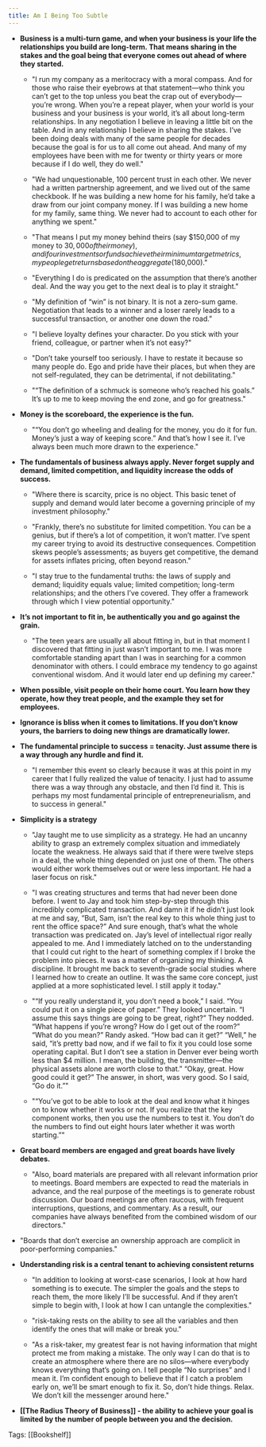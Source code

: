 ```yaml
---
title: Am I Being Too Subtle
---
```


- **Business is a multi-turn game, and when your business is your life the relationships you build are long-term. That means sharing in the stakes and the goal being that everyone comes out ahead of where they started.**

    - "I run my company as a meritocracy with a moral compass. And for those who raise their eyebrows at that statement—who think you can’t get to the top unless you beat the crap out of everybody—you’re wrong. When you’re a repeat player, when your world is your business and your business is your world, it’s all about long-term relationships. In any negotiation I believe in leaving a little bit on the table. And in any relationship I believe in sharing the stakes. I’ve been doing deals with many of the same people for decades because the goal is for us to all come out ahead. And many of my employees have been with me for twenty or thirty years or more because if I do well, they do well."

    - "We had unquestionable, 100 percent trust in each other. We never had a written partnership agreement, and we lived out of the same checkbook. If he was building a new home for his family, he’d take a draw from our joint company money. If I was building a new home for my family, same thing. We never had to account to each other for anything we spent."

    - "That means I put my money behind theirs (say $150,000 of my money to $30,000 of their money), and if our investments or funds achieve their minimum target metrics, my people get returns based on the aggregate ($180,000)."

    - "Everything I do is predicated on the assumption that there’s another deal. And the way you get to the next deal is to play it straight."
    - "My definition of “win” is not binary. It is not a zero-sum game. Negotiation that leads to a winner and a loser rarely leads to a successful transaction, or another one down the road."

    - "I believe loyalty defines your character. Do you stick with your friend, colleague, or partner when it’s not easy?"
    - "Don’t take yourself too seriously. I have to restate it because so many people do. Ego and pride have their places, but when they are not self-regulated, they can be detrimental, if not debilitating."

    - "“The definition of a schmuck is someone who’s reached his goals.” It’s up to me to keep moving the end zone, and go for greatness."

- **Money is the scoreboard, the experience is the fun.**

    - "“You don’t go wheeling and dealing for the money, you do it for fun. Money’s just a way of keeping score.” And that’s how I see it. I’ve always been much more drawn to the experience."

- **The fundamentals of business always apply. Never forget supply and demand, limited competition, and liquidity increase the odds of success.**

    - "Where there is scarcity, price is no object. This basic tenet of supply and demand would later become a governing principle of my investment philosophy."
    - "Frankly, there’s no substitute for limited competition. You can be a genius, but if there’s a lot of competition, it won’t matter. I’ve spent my career trying to avoid its destructive consequences. Competition skews people’s assessments; as buyers get competitive, the demand for assets inflates pricing, often beyond reason."

    - "I stay true to the fundamental truths: the laws of supply and demand; liquidity equals value; limited competition; long-term relationships; and the others I’ve covered. They offer a framework through which I view potential opportunity."

- **It’s not important to fit in, be authentically you and go against the grain.**

    - "The teen years are usually all about fitting in, but in that moment I discovered that fitting in just wasn’t important to me. I was more comfortable standing apart than I was in searching for a common denominator with others. I could embrace my tendency to go against conventional wisdom. And it would later end up defining my career."

- **When possible, visit people on their home court. You learn how they operate, how they treat people, and the example they set for employees.**

- **Ignorance is bliss when it comes to limitations.  If you don’t know yours, the barriers to doing new things are dramatically lower.**

- **The fundamental principle to success = tenacity. Just assume there is a way through any hurdle and find it.**

    - "I remember this event so clearly because it was at this point in my career that I fully realized the value of tenacity. I just had to assume there was a way through any obstacle, and then I’d find it. This is perhaps my most fundamental principle of entrepreneurialism, and to success in general."

- **Simplicity is a strategy**
    - "Jay taught me to use simplicity as a strategy. He had an uncanny ability to grasp an extremely complex situation and immediately locate the weakness. He always said that if there were twelve steps in a deal, the whole thing depended on just one of them. The others would either work themselves out or were less important. He had a laser focus on risk."

    - "I was creating structures and terms that had never been done before. I went to Jay and took him step-by-step through this incredibly complicated transaction. And damn it if he didn’t just look at me and say, “But, Sam, isn’t the real key to this whole thing just to rent the office space?” And sure enough, that’s what the whole transaction was predicated on. Jay’s level of intellectual rigor really appealed to me. And I immediately latched on to the understanding that I could cut right to the heart of something complex if I broke the problem into pieces. It was a matter of organizing my thinking. A discipline. It brought me back to seventh-grade social studies where I learned how to create an outline. It was the same core concept, just applied at a more sophisticated level. I still apply it today."

    - "“If you really understand it, you don’t need a book,” I said. “You could put it on a single piece of paper.” They looked uncertain. “I assume this says things are going to be great, right?” They nodded. “What happens if you’re wrong? How do I get out of the room?” “What do you mean?” Randy asked. “How bad can it get?” “Well,” he said, “it’s pretty bad now, and if we fail to fix it you could lose some operating capital. But I don’t see a station in Denver ever being worth less than $4 million. I mean, the building, the transmitter—the physical assets alone are worth close to that.” “Okay, great. How good could it get?” The answer, in short, was very good. So I said, “Go do it.”"

    - "“You’ve got to be able to look at the deal and know what it hinges on to know whether it works or not. If you realize that the key component works, then you use the numbers to test it. You don’t do the numbers to find out eight hours later whether it was worth starting.”"

- **Great board members are engaged and great boards have lively debates.**
    - "Also, board materials are prepared with all relevant information prior to meetings. Board members are expected to read the materials in advance, and the real purpose of the meetings is to generate robust discussion. Our board meetings are often raucous, with frequent interruptions, questions, and commentary. As a result, our companies have always benefited from the combined wisdom of our directors."

- "Boards that don’t exercise an ownership approach are complicit in poor-performing companies."

- **Understanding risk is a central tenant to achieving consistent returns**

    - "In addition to looking at worst-case scenarios, I look at how hard something is to execute. The simpler the goals and the steps to reach them, the more likely I’ll be successful. And if they aren’t simple to begin with, I look at how I can untangle the complexities."

    - "risk-taking rests on the ability to see all the variables and then identify the ones that will make or break you."

    - "As a risk-taker, my greatest fear is not having information that might protect me from making a mistake. The only way I can do that is to create an atmosphere where there are no silos—where everybody knows everything that’s going on. I tell people “No surprises” and I mean it. I’m confident enough to believe that if I catch a problem early on, we’ll be smart enough to fix it. So, don’t hide things. Relax. We don’t kill the messenger around here."
    
- **[[The Radius Theory of Business]] - the ability to achieve your goal is limited by the number of people between you and the decision.**

Tags: [[Bookshelf]]
